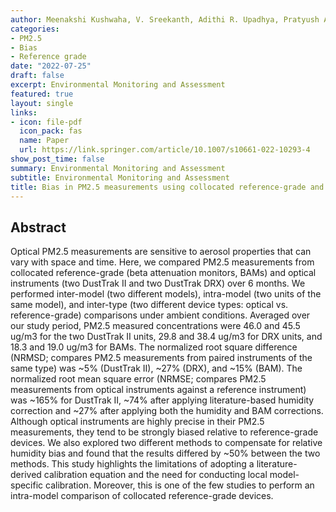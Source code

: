```yaml
---
author: Meenakshi Kushwaha, V. Sreekanth, Adithi R. Upadhya, Pratyush Agrawal, Joshua S. Apte, and Julian D. Marshall 
categories:
- PM2.5
- Bias
- Reference grade
date: "2022-07-25"
draft: false
excerpt: Environmental Monitoring and Assessment
featured: true
layout: single
links:
- icon: file-pdf
  icon_pack: fas
  name: Paper
  url: https://link.springer.com/article/10.1007/s10661-022-10293-4
show_post_time: false
summary: Environmental Monitoring and Assessment
subtitle: Environmental Monitoring and Assessment
title: Bias in PM2.5 measurements using collocated reference-grade and optical instruments
---
```



## Abstract

Optical PM2.5 measurements are sensitive to aerosol properties that can vary with space and time. Here, we compared PM2.5 measurements from collocated reference-grade (beta attenuation monitors, BAMs) and optical instruments (two DustTrak II and two DustTrak DRX) over 6 months. We performed inter-model (two different models), intra-model (two units of the same model), and inter-type (two different device types: optical vs. reference-grade) comparisons under ambient conditions. Averaged over our study period, PM2.5 measured concentrations were 46.0 and 45.5 ug/m3 for the two DustTrak II units, 29.8 and 38.4 ug/m3 for DRX units, and 18.3 and 19.0 ug/m3 for BAMs. The normalized root square difference (NRMSD; compares PM2.5 measurements from paired instruments of the same type) was ~5% (DustTrak II), ~27% (DRX), and ~15% (BAM). The normalized root mean square error (NRMSE; compares PM2.5 measurements from optical instruments against a reference instrument) was ~165% for DustTrak II, ~74% after applying literature-based humidity correction and ~27% after applying both the humidity and BAM corrections. Although optical instruments are highly precise in their PM2.5 measurements, they tend to be strongly biased relative to reference-grade devices. We also explored two different methods to compensate for relative humidity bias and found that the results differed by ~50% between the two methods. This study highlights the limitations of adopting a literature-derived calibration equation and the need for conducting local model-specific calibration. Moreover, this is one of the few studies to perform an intra-model comparison of collocated reference-grade devices.


